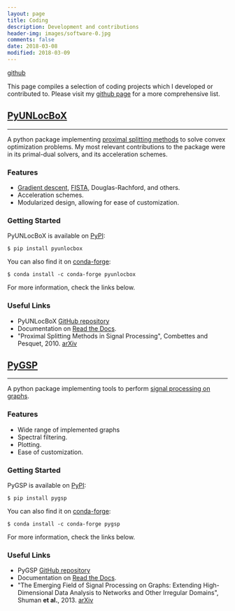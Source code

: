 ```yaml
---
layout: page
title: Coding
description: Development and contributions
header-img: images/software-0.jpg
comments: false
date: 2018-03-08
modified: 2018-03-09
---
```


<div markdown="0">
    <a href="https://github.com/rodrigo-pena" class="btn btn-info">github</a>
</div>

This page compiles a selection of coding projects which I developed or contributed to. Please visit my [github page](https://github.com/rodrigo-pena) for a more comprehensive list.

## [PyUNLocBoX](https://github.com/epfl-lts2/pyunlocbox)
-----

A python package implementing [proximal splitting methods](https://en.wikipedia.org/wiki/Proximal_gradient_method) to solve convex optimization problems. My most relevant contributions to the package were in its primal-dual solvers, and its acceleration schemes.

### Features

* [Gradient descent](https://en.wikipedia.org/wiki/Gradient_descent), [FISTA](https://people.rennes.inria.fr/Cedric.Herzet/Cedric.Herzet/Sparse_Seminar/Entrees/2012/11/12_A_Fast_Iterative_Shrinkage-Thresholding_Algorithmfor_Linear_Inverse_Problems_(A._Beck,_M._Teboulle)_files/Breck_2009.pdf), Douglas-Rachford, and others.
* Acceleration schemes.
* Modularized design, allowing for ease of customization.

### Getting Started

PyUNLocBoX is available on [PyPI](https://pypi.python.org/pypi/pyunlocbox):

    $ pip install pyunlocbox

You can also find it on [conda-forge](https://github.com/conda-forge/pyunlocbox-feedstock):

    $ conda install -c conda-forge pyunlocbox

For more information, check the links below.

### Useful Links

* PyUNLocBoX [GitHub repository](https://github.com/epfl-lts2/pyunlocbox)
* Documentation on [Read the Docs](https://pyunlocbox.readthedocs.io/en/stable/).
* "Proximal Splitting Methods in Signal Processing", Combettes and Pesquet, 2010. [arXiv](https://arxiv.org/abs/0912.3522)


## [PyGSP](https://github.com/epfl-lts2/pygsp)
-----

A python package implementing tools to perform [signal processing on graphs](https://arxiv.org/abs/1211.0053).

### Features

* Wide range of implemented graphs
* Spectral filtering.
* Plotting.
* Ease of customization.

### Getting Started

PyGSP is available on [PyPI](https://pypi.python.org/pypi/PyGSP):

    $ pip install pygsp

You can also find it on [conda-forge](https://github.com/conda-forge/pygsp-feedstock):

    $ conda install -c conda-forge pygsp

For more information, check the links below.

### Useful Links

* PyGSP [GitHub repository](https://github.com/epfl-lts2/pygsp)
* Documentation on [Read the Docs](https://pygsp.readthedocs.io/).
* "The Emerging Field of Signal Processing on Graphs: Extending High-Dimensional Data Analysis to Networks and Other Irregular Domains", Shuman **et al.**, 2013. [arXiv](https://arxiv.org/abs/1211.0053)
